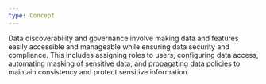 ```yaml
---
type: Concept
---
```


Data discoverability and governance involve making data and features easily accessible and manageable while ensuring data security and compliance. This includes assigning roles to users, configuring data access, automating masking of sensitive data, and propagating data policies to maintain consistency and protect sensitive information.
